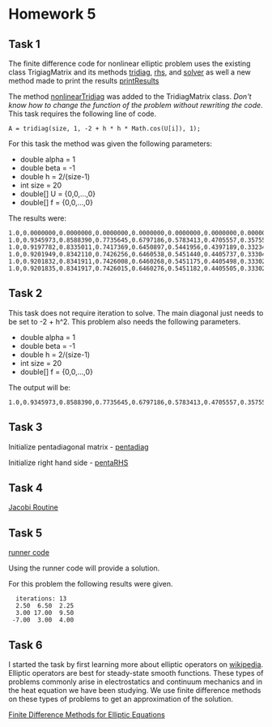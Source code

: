 # Homework 5

## Task 1

The finite difference code for nonlinear elliptic problem uses the 
existing class TrigiagMatrix and its methods [tridiag](https://github.com/clarissalabrum/math5620/blob/master/homework/hw2/tridiag.md), 
[rhs](https://github.com/clarissalabrum/math5620/blob/master/homework/hw2/rhs.md), and 
[solver](https://github.com/clarissalabrum/math5620/blob/master/homework/hw2/solver.md) 
as well a new method made to print the results 
[printResults]()

The method [nonlinearTridiag]() 
was added to the TridiagMatrix class. *Don't know how to change the 
function of the problem without rewriting the code*. This task requires 
the following line of code.

    A = tridiag(size, 1, -2 + h * h * Math.cos(U[i]), 1);

For this task the method was given the following parameters:

* double alpha = 1
* double beta = -1
* double h = 2/(size-1)
* int size = 20
* double[] U = {0,0,...,0}
* double[] f = {0,0,...,0}

The results were:

    1.0,0.0000000,0.0000000,0.0000000,0.0000000,0.0000000,0.0000000,0.0000000,0.0000000,0.0000000,0.0000000,0.0000000,0.0000000,0.0000000,0.0000000,0.0000000,0.0000000,0.0000000,0.0000000,0.0000000,-1.0
    1.0,0.9345973,0.8588390,0.7735645,0.6797186,0.5783413,0.4705557,0.3575562,0.2405948,0.1209676,-0.0000000,-0.1209676,-0.2405948,-0.3575562,-0.4705557,-0.5783413,-0.6797186,-0.7735645,-0.8588390,-0.9345973,-1.0
    1.0,0.9197782,0.8335011,0.7417369,0.6450897,0.5441956,0.4397189,0.3323474,0.2227880,0.1117619,-0.0000000,-0.1117619,-0.2227880,-0.3323474,-0.4397189,-0.5441956,-0.6450897,-0.7417369,-0.8335011,-0.9197782,-1.0
    1.0,0.9201949,0.8342110,0.7426256,0.6460538,0.5451440,0.4405737,0.3330452,0.2232803,0.1120162,0.0000000,-0.1120162,-0.2232803,-0.3330452,-0.4405737,-0.5451440,-0.6460538,-0.7426256,-0.8342110,-0.9201949,-1.0
    1.0,0.9201832,0.8341911,0.7426008,0.6460268,0.5451175,0.4405498,0.3330256,0.2232665,0.1120091,0.0000000,-0.1120091,-0.2232665,-0.3330256,-0.4405498,-0.5451175,-0.6460268,-0.7426008,-0.8341911,-0.9201832,-1.0
    1.0,0.9201835,0.8341917,0.7426015,0.6460276,0.5451182,0.4405505,0.3330262,0.2232669,0.1120093,-0.0000000,-0.1120093,-0.2232669,-0.3330262,-0.4405505,-0.5451182,-0.6460276,-0.7426015,-0.8341917,-0.9201835,-1.0


## Task 2

This task does not require iteration to solve. The main diagonal just needs
to be set to -2 + h^2. This problem also needs the following parameters. 

* double alpha = 1
* double beta = -1
* double h = 2/(size-1)
* int size = 20
* double[] f = {0,0,...,0}

The output will be:

    1.0,0.9345973,0.8588390,0.7735645,0.6797186,0.5783413,0.4705557,0.3575562,0.2405948,0.1209676,-0.0000000,-0.1209676,-0.2405948,-0.3575562,-0.4705557,-0.5783413,-0.6797186,-0.7735645,-0.8588390,-0.9345973,-1.0


## Task 3

Initialize pentadiagonal matrix - [pentadiag]()

Initialize right hand side - [pentaRHS]()

## Task 4

[Jacobi Routine](https://github.com/clarissalabrum/math5620/blob/master/homework/hw5/Jacobi.md)

## Task 5

[runner code](https://github.com/clarissalabrum/math5620/blob/master/homework/hw5/Task5.java)

Using the runner code will provide a solution.

For this problem the following results were given.

      iterations: 13
      2.50  6.50  2.25
      3.00 17.00  9.50
     -7.00  3.00  4.00

## Task 6

I started the task by first learning more about elliptic operators on 
[wikipedia](https://en.wikipedia.org/wiki/Elliptic_operator). Elliptic operators
are best for steady-state smooth functions. These types of problems commonly 
arise in electrostatics and continuum mechanics and in the heat equation we 
have been studying. We use finite difference methods on these types of problems
to get an approximation of the solution.

[Finite Difference Methods for Elliptic Equations](https://www.wias-berlin.de/people/john/LEHRE/NUM_PDE_FUB_19/num_pde_fub_2.pdf)
